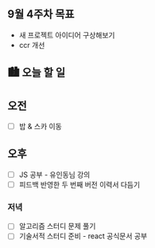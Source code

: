 ## 9월 4주차 목표

- 새 프로젝트 아이디어 구상해보기
- ccr 개선

## 🏙️ 오늘 할 일

## 오전

- [ ] 밥 & 스카 이동

## 오후

- [ ] JS 공부 - 유인동님 강의
- [ ] 피드백 반영한 두 번째 버전 이력서 다듬기

### 저녁

- [ ] 알고리즘 스터디 문제 풀기
- [ ] 기술서적 스터디 준비 - react 공식문서 공부
